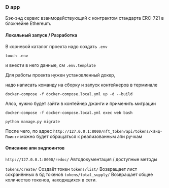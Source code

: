 ### D app
Бэк-энд сервис взаимодействующий с контрактом стандарта ERC-721 в блокчейне Ethereum.


#### Локальный запуск / Разработка
В корневой каталог проекта надо создать `.env`
```
touch .env
```
и внести в него данные, см `.env.template`


Для работы проекта нужен установленный докер,

надо написать команду на сборку и запуск контейнеров в терминале
```
docker-compose -f docker-compose.local.yml up -d --build
```
Алсо, нужно будет зайти в контейнер джанги и применить миграции
```
docker-compose -f docker-compose.local.yml exec web bash
```
```
python manage.py migrate
```
После чего, по адрес `http://127.0.0.1:8000/nft_token/api/tokens/<Энд-Поинт>` можно будет обращаться к реализованным
апи ручкам

#### Описание апи эндпоинтов
```http://127.0.0.1:8000/redoc/```
Автодокументация / доступные методы

```tokens/create/```
Создаёт токен
```tokens/list/```
Возвращает лист сохранённых в бд токенов
```tokens/total_supply/```
Возвращает общее количество токенов, находящихся в сети.
